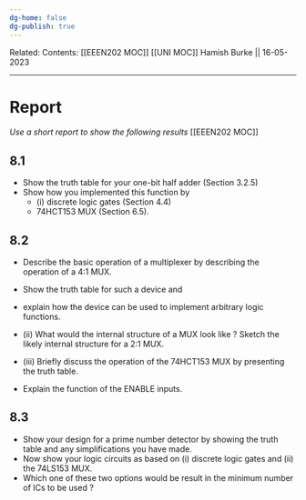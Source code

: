 ```yaml
---
dg-home: false
dg-publish: true
---
```

Related: 
Contents: [[EEEN202 MOC]]
[[UNI MOC]]
Hamish Burke || 16-05-2023
***

# Report

*Use a short report to show the following results*
[[EEEN202 MOC]]
  

## 8.1

- Show the truth table for your one-bit half adder (Section 3.2.5) 
- Show how you implemented this function by 
	- (i) discrete logic gates (Section 4.4) 
	- 74HCT153 MUX (Section 6.5).  
  

## 8.2

- Describe the basic operation of a multiplexer by describing the operation of a 4:1  MUX. 
- Show the truth table for such a device and 
- explain how the device can be used to implement arbitrary logic functions.  
- (ii) What would the internal structure of a MUX look like ? Sketch the likely internal structure for a 2:1 MUX.  
  
- (iii) Briefly discuss the operation of the 74HCT153 MUX by presenting the truth table.  

- Explain the function of the ENABLE inputs.  
  

## 8.3

- Show your design for a prime number detector by showing the truth table and any simplifications you have made. 
- Now show your logic circuits as based on (i) discrete logic gates and (ii) the 74LS153 MUX. 
- Which one of these two options would be result in the minimum number of ICs to be used ?



